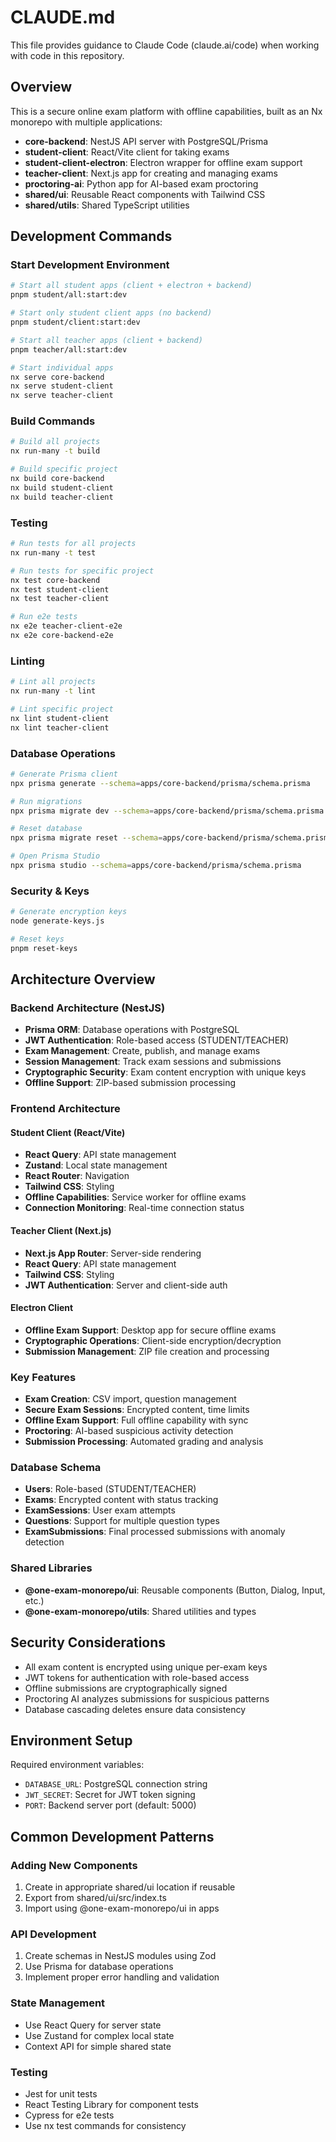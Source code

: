 # CLAUDE.md

This file provides guidance to Claude Code (claude.ai/code) when working with code in this repository.

## Overview

This is a secure online exam platform with offline capabilities, built as an Nx monorepo with multiple applications:

- **core-backend**: NestJS API server with PostgreSQL/Prisma
- **student-client**: React/Vite client for taking exams
- **student-client-electron**: Electron wrapper for offline exam support
- **teacher-client**: Next.js app for creating and managing exams
- **proctoring-ai**: Python app for AI-based exam proctoring
- **shared/ui**: Reusable React components with Tailwind CSS
- **shared/utils**: Shared TypeScript utilities

## Development Commands

### Start Development Environment
```bash
# Start all student apps (client + electron + backend)
pnpm student/all:start:dev

# Start only student client apps (no backend)
pnpm student/client:start:dev

# Start all teacher apps (client + backend)
pnpm teacher/all:start:dev

# Start individual apps
nx serve core-backend
nx serve student-client
nx serve teacher-client
```

### Build Commands
```bash
# Build all projects
nx run-many -t build

# Build specific project
nx build core-backend
nx build student-client
nx build teacher-client
```

### Testing
```bash
# Run tests for all projects
nx run-many -t test

# Run tests for specific project
nx test core-backend
nx test student-client
nx test teacher-client

# Run e2e tests
nx e2e teacher-client-e2e
nx e2e core-backend-e2e
```

### Linting
```bash
# Lint all projects
nx run-many -t lint

# Lint specific project
nx lint student-client
nx lint teacher-client
```

### Database Operations
```bash
# Generate Prisma client
npx prisma generate --schema=apps/core-backend/prisma/schema.prisma

# Run migrations
npx prisma migrate dev --schema=apps/core-backend/prisma/schema.prisma

# Reset database
npx prisma migrate reset --schema=apps/core-backend/prisma/schema.prisma

# Open Prisma Studio
npx prisma studio --schema=apps/core-backend/prisma/schema.prisma
```

### Security & Keys
```bash
# Generate encryption keys
node generate-keys.js

# Reset keys
pnpm reset-keys
```

## Architecture Overview

### Backend Architecture (NestJS)
- **Prisma ORM**: Database operations with PostgreSQL
- **JWT Authentication**: Role-based access (STUDENT/TEACHER)
- **Exam Management**: Create, publish, and manage exams
- **Session Management**: Track exam sessions and submissions
- **Cryptographic Security**: Exam content encryption with unique keys
- **Offline Support**: ZIP-based submission processing

### Frontend Architecture

#### Student Client (React/Vite)
- **React Query**: API state management
- **Zustand**: Local state management
- **React Router**: Navigation
- **Tailwind CSS**: Styling
- **Offline Capabilities**: Service worker for offline exams
- **Connection Monitoring**: Real-time connection status

#### Teacher Client (Next.js)
- **Next.js App Router**: Server-side rendering
- **React Query**: API state management
- **Tailwind CSS**: Styling
- **JWT Authentication**: Server and client-side auth

#### Electron Client
- **Offline Exam Support**: Desktop app for secure offline exams
- **Cryptographic Operations**: Client-side encryption/decryption
- **Submission Management**: ZIP file creation and processing

### Key Features
- **Exam Creation**: CSV import, question management
- **Secure Exam Sessions**: Encrypted content, time limits
- **Offline Exam Support**: Full offline capability with sync
- **Proctoring**: AI-based suspicious activity detection
- **Submission Processing**: Automated grading and analysis

### Database Schema
- **Users**: Role-based (STUDENT/TEACHER)
- **Exams**: Encrypted content with status tracking
- **ExamSessions**: User exam attempts
- **Questions**: Support for multiple question types
- **ExamSubmissions**: Final processed submissions with anomaly detection

### Shared Libraries
- **@one-exam-monorepo/ui**: Reusable components (Button, Dialog, Input, etc.)
- **@one-exam-monorepo/utils**: Shared utilities and types

## Security Considerations

- All exam content is encrypted using unique per-exam keys
- JWT tokens for authentication with role-based access
- Offline submissions are cryptographically signed
- Proctoring AI analyzes submissions for suspicious patterns
- Database cascading deletes ensure data consistency

## Environment Setup

Required environment variables:
- `DATABASE_URL`: PostgreSQL connection string
- `JWT_SECRET`: Secret for JWT token signing
- `PORT`: Backend server port (default: 5000)

## Common Development Patterns

### Adding New Components
1. Create in appropriate shared/ui location if reusable
2. Export from shared/ui/src/index.ts
3. Import using @one-exam-monorepo/ui in apps

### API Development
1. Create schemas in NestJS modules using Zod
2. Use Prisma for database operations
3. Implement proper error handling and validation

### State Management
- Use React Query for server state
- Use Zustand for complex local state
- Context API for simple shared state

### Testing
- Jest for unit tests
- React Testing Library for component tests
- Cypress for e2e tests
- Use nx test commands for consistency
